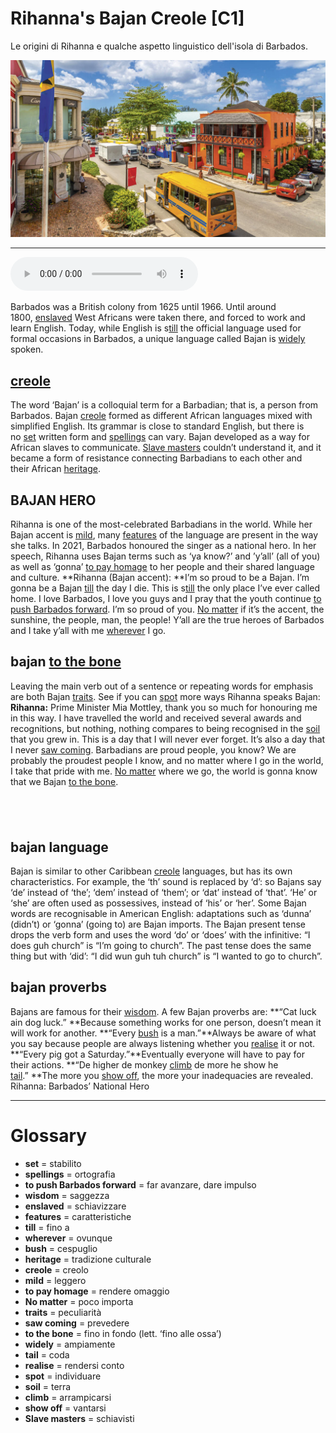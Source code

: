 # Rihanna's Bajan Creole   [C1]

Le origini di Rihanna e qualche aspetto linguistico dell'isola di Barbados.

![](Rihanna%27s%20Bajan%20Creole.jpg)

--------------

<div>
<audio controls autoplay>
    <source src="https://raw.githubusercontent.com/dartie/speakup/main/2023-02/Rihanna%27s%20Bajan%20Creole.mp3" type="audio/mpeg">
</audio>
</div>


Barbados was a British colony from 1625 until 1966. Until around 1800, [enslaved](## "schiavizzare") West Africans were taken there, and forced to work and learn English. Today, while English is s[till](## "fino a") the official language used for formal occasions in Barbados, a unique language called Bajan is [widely](## "ampiamente") spoken. 

## [creole](## "creolo")
The word ‘Bajan’ is a colloquial term for a Barbadian; that is, a person from Barbados. Bajan [creole](## "creolo") formed as different African languages mixed with simplified English. Its grammar is close to standard English, but there is no [set](## "stabilito") written form and [spellings](## "ortografia") can vary. Bajan developed as a way for African slaves to communicate. [Slave masters](## "schiavisti") couldn’t understand it, and it became a form of resistance connecting Barbadians to each other and their African [heritage](## "tradizione culturale").

## BAJAN HERO
Rihanna is one of the most-celebrated Barbadians in the world. While her Bajan accent is [mild](## "leggero"), many [features](## "caratteristiche") of the language are present in the way she talks. In 2021, Barbados honoured the singer as a national hero. In her speech, Rihanna uses Bajan terms such as ‘ya know?’ and ’y’all’ (all of you) as well as ‘gonna’ [to pay homage](## "rendere omaggio") to her people and their shared language and culture.
**Rihanna (Bajan accent): **I’m so proud to be a Bajan. I’m gonna be a Bajan [till](## "fino a") the day I die. This is s[till](## "fino a") the only place I’ve ever called home. I love Barbados, I love you guys and I pray that the youth continue [to push Barbados forward](## "far avanzare, dare impulso"). I’m so proud of you. [No matter](## "poco importa") if it’s the accent, the sunshine, the people, man, the people! Y’all are the true heroes of Barbados and I take y’all with me [wherever](## "ovunque") I go. 

## bajan [to the bone](## "fino in fondo (lett. ‘fino alle ossa’)")
Leaving the main verb out of a sentence or repeating words for emphasis are both Bajan [traits](## "peculiarità"). See if you can [spot](## "individuare") more ways Rihanna speaks Bajan:
**Rihanna:** Prime Minister Mia Mottley, thank you so much for honouring me in this way. I have travelled the world and received several awards and recognitions, but nothing, nothing compares to being recognised in the [soil](## "terra") that you grew in. This is a day that I will never ever forget. It’s also a day that I never [saw coming](## "prevedere"). Barbadians are proud people, you know? We are probably the proudest people I know, and no matter where I go in the world, I take that pride with me. [No matter](## "poco importa") where we go, the world is gonna know that we Bajan [to the bone](## "fino in fondo (lett. ‘fino alle ossa’)"). 

##  

## bajan language
Bajan is similar to other Caribbean [creole](## "creolo") languages, but has its own characteristics. For example, the ‘th’ sound is replaced by ‘d’: so Bajans say ‘de’ instead of ‘the’; ‘dem’ instead of ‘them’; or ‘dat’ instead of ‘that’. ‘He’ or ‘she’ are often used as possessives, instead of ‘his’ or ‘her’. Some Bajan words are recognisable in American English: adaptations such as ‘dunna’ (didn’t) or ‘gonna’ (going to) are Bajan imports. The Bajan present tense drops the verb form and uses the word ‘do’ or ‘does’ with the infinitive: “I does guh church” is “I’m going to church”. The past tense does the same thing but with ‘did’: “I did wun guh tuh church” is “I wanted to go to church”. 

## bajan proverbs
Bajans are famous for their [wisdom](## "saggezza"). A few Bajan proverbs are:
**“Cat luck ain dog luck.” **Because something works for one person, doesn’t mean it will work for another.
**“Every [bush](## "cespuglio") is a man.”**Always be aware of what you say because people are always listening whether you [realise](## "rendersi conto") it or not.
**“Every pig got a Saturday.”**Eventually everyone will have to pay for their actions.
**“De higher de monkey [climb](## "arrampicarsi") de more he show he [tail](## "coda").” **The more you  [show off](## "vantarsi"), the more your inadequacies are revealed. 
 
Rihanna: Barbados’ National Hero

--------------

<div style = "display:block; clear:both; page-break-after:always;"></div>

# Glossary
* **set** = stabilito
* **spellings** = ortografia
* **to push Barbados forward** = far avanzare, dare impulso
* **wisdom** = saggezza
* **enslaved** = schiavizzare
* **features** = caratteristiche
* **till** = fino a
* **wherever** = ovunque
* **bush** = cespuglio
* **heritage** = tradizione culturale
* **creole** = creolo
* **mild** = leggero
* **to pay homage** = rendere omaggio
* **No matter** = poco importa
* **traits** = peculiarità
* **saw coming** = prevedere
* **to the bone** = fino in fondo (lett. ‘fino alle ossa’)
* **widely** = ampiamente
* **tail** = coda
* **realise** = rendersi conto
* **spot** = individuare
* **soil** = terra
* **climb** = arrampicarsi
* **show off** = vantarsi
* **Slave masters** = schiavisti
